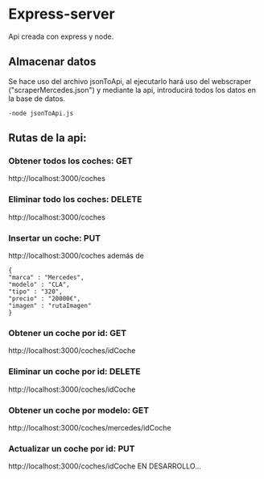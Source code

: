 # Express-server
Api creada con express y node.
## Almacenar datos
Se hace uso del archivo jsonToApi, al ejecutarlo hará uso del webscraper ("scraperMercedes.json") y mediante la api, introducirá todos los datos en la base de datos.
```ssh
-node jsonToApi.js
```
## Rutas de la api:
### Obtener todos los coches: GET
http://localhost:3000/coches
### Eliminar todo los coches: DELETE
http://localhost:3000/coches
### Insertar un coche: PUT
http://localhost:3000/coches
además de 
```ssh
{
"marca" : "Mercedes",
"modelo" : "CLA",
"tipo" : "320",
"precio" : "20000€",
"imagen" : "rutaImagen"
}
```
### Obtener un coche por id: GET
http://localhost:3000/coches/idCoche
### Eliminar un coche por id: DELETE
http://localhost:3000/coches/idCoche
### Obtener un coche por modelo: GET
http://localhost:3000/coches/mercedes/idCoche
### Actualizar un coche por id: PUT
http://localhost:3000/coches/idCoche
EN DESARROLLO...